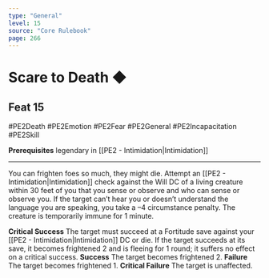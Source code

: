 ```yaml
---
type: "General"
level: 15
source: "Core Rulebook"
page: 266
---
```

# Scare to Death ◆
## Feat 15
#PE2Death #PE2Emotion #PE2Fear #PE2General #PE2Incapacitation #PE2Skill 

**Prerequisites** legendary in [[PE2 - Intimidation|Intimidation]]

---
You can frighten foes so much, they might die. Attempt an [[PE2 - Intimidation|Intimidation]] check against the Will DC of a living creature within 30 feet of you that you sense or observe and who can sense or observe you. If the target can’t hear you or doesn’t understand the language you are speaking, you take a –4 circumstance penalty. The creature is temporarily immune for 1 minute. 

**Critical Success** The target must succeed at a Fortitude save against your [[PE2 - Intimidation|Intimidation]] DC or die. If the target succeeds at its save, it becomes frightened 2 and is fleeing for 1 round; it suffers no effect on a critical success.
**Success** The target becomes frightened 2. 
**Failure** The target becomes frightened 1. 
**Critical Failure** The target is unaffected.